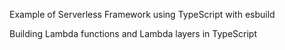 Example of Serverless Framework using TypeScript with esbuild

Building Lambda functions and Lambda layers in TypeScript